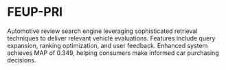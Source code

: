 # FEUP-PRI
Automotive review search engine leveraging sophisticated retrieval techniques to deliver relevant vehicle evaluations. Features include query expansion, ranking optimization, and user feedback. Enhanced system achieves MAP of 0.349, helping consumers make informed car purchasing decisions.
